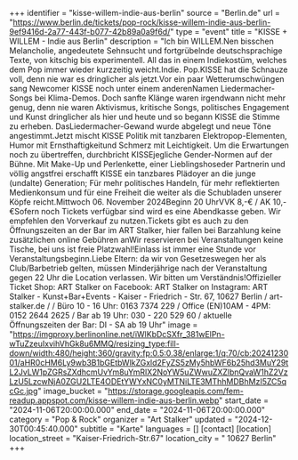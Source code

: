 +++
identifier = "kisse-willem-indie-aus-berlin"
source = "Berlin.de"
url = "https://www.berlin.de/tickets/pop-rock/kisse-willem-indie-aus-berlin-9ef9416d-2a77-443f-b077-42b89a0a9f6d/"
type = "event"
title = "KISSE + WILLEM - Indie aus Berlin"
description = "Ich bin WILLEM.Nen bisschen Melancholie, angedeutete Sehnsucht und fortgrübelnde deutschsprachige Texte, von kitschig bis experimentell. All das in einem Indiekostüm, welches dem Pop immer wieder kurzzeitig weicht.Indie. Pop.KISSE hat die Schnauze voll, denn nie war es dringlicher als jetzt.Vor ein paar Wetterumschwüngen sang Newcomer KISSE noch unter einem anderenNamen Liedermacher-Songs bei Klima-Demos. Doch sanfte Klänge waren irgendwann nicht mehr genug, denn nie waren Aktivismus, kritische Songs, politisches Engagement und Kunst dringlicher als hier und heute und so begann KISSE die Stimme zu erheben. DasLiedermacher-Gewand wurde abgelegt und neue Töne angestimmt.Jetzt mischt KISSE Politik mit tanzbaren Elektropop-Elementen, Humor mit Ernsthaftigkeitund Schmerz mit Leichtigkeit. Um die Erwartungen noch zu übertreffen, durchbricht KISSEjegliche Gender-Normen auf der Bühne. Mit Make-Up und Perlenkette, einer Lieblingshoseder Partnerin und völlig angstfrei erschafft KISSE ein tanzbares Plädoyer an die junge (undalte) Generation; Für mehr politisches Handeln, für mehr reflektierten Medienkonsum und für eine Freiheit die weiter als die Schubladen unserer Köpfe reicht.Mittwoch 06. November 2024Beginn 20 UhrVVK 8,-€ / AK 10,-€Sofern noch Tickets verfügbar sind wird es eine Abendkasse geben. Wir empfehlen den Vorverkauf zu nutzen.Tickets gibt es auch zu den Öffnungszeiten an der Bar im ART Stalker, hier fallen bei Barzahlung keine zusätzlichen online Gebühren anWir reservieren bei Veranstaltungen keine Tische, bei uns ist freie Platzwahl!Einlass ist immer eine Stunde vor Veranstaltungsbeginn.Liebe Eltern: da wir von Gesetzeswegen her als Club/Barbetrieb gelten, müssen Minderjährige nach der Veranstaltung gegen 22 Uhr die Location verlassen. Wir bitten um Verständnis!Offizieller Ticket Shop: ART Stalker on Facebook: ART Stalker on Instagram: ART Stalker - Kunst+Bar+Events - Kaiser - Friedrich - Str. 67, 10627 Berlin / art-stalker.de / / Büro 10 - 16 Uhr: 0163 7374 229 / Office (EN)10AM - 4PM: 0152 2644 2625 / Bar ab 19 Uhr: 030 - 220 529 60 / aktuelle Öffnungszeiten der Bar: DI - SA ab 19 Uhr"
image = "https://imgproxy.berlinonline.net/iWlKbDcSXfr_381wElPn-wTuZzeuIxvihVhGk8u6MMQ/resizing_type:fill-down/width:480/height:360/gravity:fp:0.5:0.38/enlarge:1/q:70/cb:2024123001/aHR0cHM6Ly9wb3B1bGEtbWlkZGxld2FyZS5zMy5hbWF6b25hd3MuY29tL2JvLW1pZGRsZXdhcmUvYm8uYmRlX2NoYW5uZWwuZXZlbnQvaW1hZ2VzLzU5LzcwNjA0ZGU2LTE4ODEtYWYxNC0yMTNiLTE3MThhMDBhMzI5ZC5qcGc.jpg"
image_bucket = "https://storage.googleapis.com/fem-readup.appspot.com/kisse-willem-indie-aus-berlin.webp"
start_date = "2024-11-06T20:00:00.000"
end_date = "2024-11-06T20:00:00.000"
category = "Pop & Rock"
organizer = "Art Stalker"
updated = "2024-12-30T00:45:40.000"
subtitle = "Karte"
languages = []
[contact]
[location]
location_street = "Kaiser-Friedrich-Str.67"
location_city = " 10627 Berlin"
+++